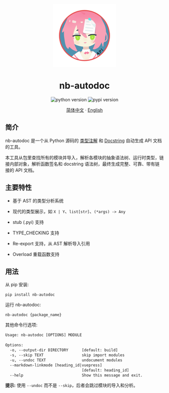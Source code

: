 <div align="center">

<img src="https://raw.githubusercontent.com/nonebot/nb-autodoc/main/logo/logo.png" width=200, height=200 alt="nb-autodoc"></img>

# nb-autodoc

![python version](https://img.shields.io/badge/python-3.8+-%233eca5d)
![pypi version](https://img.shields.io/pypi/v/nb-autodoc)

[简体中文](https://github.com/nonebot/nb-autodoc/blob/main/README.md)
·
[English](https://github.com/nonebot/nb-autodoc/blob/main/README_en.md)

</div>

## 简介

nb-autodoc 是一个从 Python 源码的 [类型注解](https://docs.python.org/3/library/typing.html) 和 [Docstring](https://peps.python.org/pep-0257/) 自动生成 API 文档的工具。

本工具从包里查找所有的模块并导入，解析各模块的抽象语法树、运行时类型，链接内部对象，解析函数签名和 docstring 语法树，最终生成完整、可靠、带有链接的 API 文档。

## 主要特性

- 基于 AST 的类型分析系统

- 现代的类型展示，如 `X | Y`、`list[str]`、`(*args) -> Any`

- stub (.pyi) 支持

- TYPE_CHECKING 支持

- Re-export 支持，从 AST 解析导入引用

- Overload 重载函数支持

## 用法

从 pip 安装:

```
pip install nb-autodoc
```

运行 nb-autodoc:

```
nb-autodoc {package_name}
```

其他命令行选项:

```
Usage: nb-autodoc [OPTIONS] MODULE

Options:
  -o, --output-dir DIRECTORY      [default: build]
  -s, --skip TEXT                 skip import modules
  -u, --undoc TEXT                undocument modules
  --markdown-linkmode [heading_id|vuepress]
                                  [default: heading_id]
  --help                          Show this message and exit.
```

**提示:** 使用 `--undoc` 而不是 `--skip`，后者会跳过模块的导入和分析。

